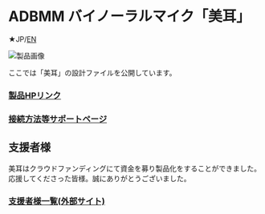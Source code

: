 # ADBMM バイノーラルマイク「美耳」
★JP/[EN](README_EN.md)

![製品画像]()

ここでは「美耳」の設計ファイルを公開しています。

### [製品HPリンク](http://bit-trade-one.co.jp/) 

### [接続方法等サポートページ](https://github.com/bit-trade-one/-ADXXXXX-Template/raw/master/Manual)

## 支援者様

美耳はクラウドファンディングにて資金を募り製品化をすることができました。  
応援してくださった皆様。誠にありがとうございました。  
### [支援者様一覧(外部サイト)](https://camp-fire.jp/projects/623002/backers)
